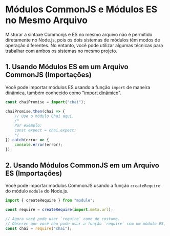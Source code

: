 # Módulos CommonJS e Módulos ES no Mesmo Arquivo

Misturar a sintaxe Commonjs e ES no mesmo arquivo não é permitido diretamente no Node.js, pois os dois sistemas de módulos têm modos de operação diferentes. No entanto, você pode utilizar algumas técnicas para trabalhar com ambos os sistemas no mesmo projeto.

## 1. Usando Módulos ES em um Arquivo CommonJS (Importações)

Você pode importar módulos ES usando a função `import` de maneira dinâmica, também conhecido como "[import dinâmico](#import-dinamico)".

```JavaScript
const chaiPromise = import("chai");

chaiPromise.then(chai => {
    // Use o módulo Chai aqui.
    /*
    Por exemplo:
    const expect = chai.expect;
    */
}).catch(error => {
    console.error(error);
});
```

## 2. Usando Módulos CommonJS em um Arquivo ES (Importações)

Você pode importar módulos CommonJS usando a função `createRequire` do módulo `module` do Node.js.

```JavaScript
import { createRequire } from "module";

const require = createRequire(import.meta.url);

// Agora você pode usar `require` como de costume.
// Observe que você não pode usar a função `require` com um módulo ES, isto é só um exemplo.
const chai = require("chai");
```